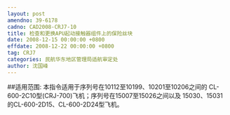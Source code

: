 ```yaml
---
layout: post
amendno: 39-6178
cadno: CAD2008-CRJ7-10
title: 检查和更换APU起动接触器组件上的保险丝块
date: 2008-12-15 00:00:00 +0800
effdate: 2008-12-22 00:00:00 +0800
tag: CRJ7
categories: 民航华东地区管理局适航审定处
author: 沈国峰
---
```


##适用范围:
本指令适用于序列号在10112至10199、10201至10206之间的 CL-600-2C10型(CRJ-700)飞机；序列号在15007至15026之间以及 15030、15031的CL-600-2D15、CL-600-2D24型飞机。

